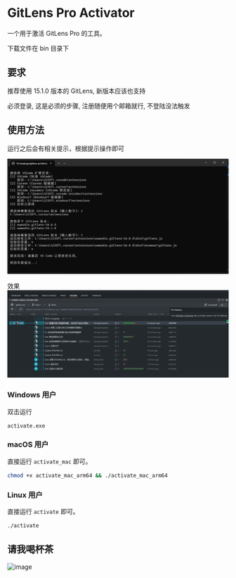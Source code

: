 # GitLens Pro Activator

一个用于激活 GitLens Pro 的工具。

下载文件在 bin 目录下

## 要求

推荐使用 15.1.0 版本的 GitLens, 新版本应该也支持

必须登录, 这是必须的步骤, 注册随便用个邮箱就行, 不登陆没法触发

## 使用方法

运行之后会有相关提示，根据提示操作即可

![image](./screen/企业微信截图_20241220130237.png)

效果
![image](./screen/企业微信截图_20241220130552.png)


### Windows 用户

双击运行
```
activate.exe 
```

### macOS 用户

直接运行 `activate_mac` 即可。

```bash
chmod +x activate_mac_arm64 && ./activate_mac_arm64
```

### Linux 用户

直接运行 `activate` 即可。

```bash
./activate
```

## 请我喝杯茶
![image](https://github.com/user-attachments/assets/f3430ba5-6b9d-44f7-a89a-81921d1b3d64)


